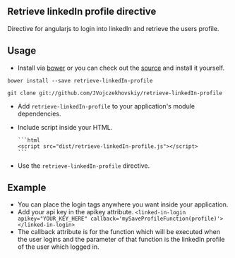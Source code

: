 ## Retrieve linkedIn profile directive

Directive for angularjs to login into linkedIn and retrieve the users profile.

## Usage

* Install via [bower](http://bower.io/) or you can check out the [source](https://github.com/JVojczekhovskiy/retrieve-linkedIn-profile) and install it yourself.

 `bower install --save retrieve-linkedIn-profile`

 `git clone git://github.com/JVojczekhovskiy/retrieve-linkedIn-profile`

* Add `retrieve-linkedIn-profile` to your application's module dependencies.
* Include script inside your HTML.

      ```html
      <script src="dist/retrieve-linkedIn-profile.js"></script>
      ```
* Use the `retrieve-linkedIn-profile` directive.

## Example

* You can place the login tags anywhere you want inside your application.
* Add your api key in the apikey attribute.
      `<linked-in-login apikey="YOUR_KEY_HERE" callback='mySaveProfileFunction(profile)'></linked-in-login>`
* The callback attribute is for the function which will be executed when the user logins and the parameter of that function is the linkedIn profile of the user which logged in.
